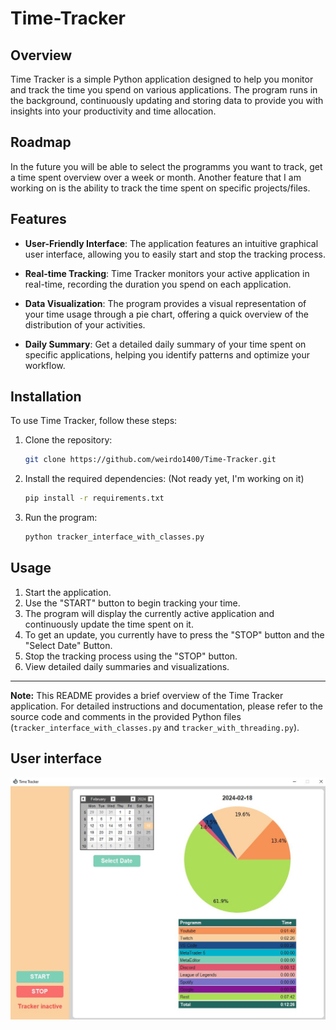 # Time-Tracker

## Overview

Time Tracker is a simple Python application designed to help you monitor and track the time you spend on various applications. The program runs in the background, continuously updating and storing data to provide you with insights into your productivity and time allocation.

## Roadmap
In the future you will be able to select the programms you want to track, get a time spent overview over a week or month.
Another feature that I am working on is the ability to track the time spent on specific projects/files.

## Features

- **User-Friendly Interface**: The application features an intuitive graphical user interface, allowing you to easily start and stop the tracking process.

- **Real-time Tracking**: Time Tracker monitors your active application in real-time, recording the duration you spend on each application.

- **Data Visualization**: The program provides a visual representation of your time usage through a pie chart, offering a quick overview of the distribution of your activities.

- **Daily Summary**: Get a detailed daily summary of your time spent on specific applications, helping you identify patterns and optimize your workflow.

## Installation

To use Time Tracker, follow these steps:

1. Clone the repository:

   ```bash
   git clone https://github.com/weirdo1400/Time-Tracker.git
2. Install the required dependencies: (Not ready yet, I'm working on it)

   ```bash
   pip install -r requirements.txt
   ```

3. Run the program:

   ```bash
   python tracker_interface_with_classes.py
   ```

## Usage

1. Start the application.
2. Use the "START" button to begin tracking your time.
3. The program will display the currently active application and continuously update the time spent on it. 
4. To get an update, you currently have to press the "STOP" button and the "Select Date" Button.
5. Stop the tracking process using the "STOP" button.
6. View detailed daily summaries and visualizations.

---

**Note:** This README provides a brief overview of the Time Tracker application. For detailed instructions and documentation, please refer to the source code and comments in the provided Python files (`tracker_interface_with_classes.py` and `tracker_with_threading.py`).

## User interface
![UI Image](images/Tracker_UI_v2.JPG)
